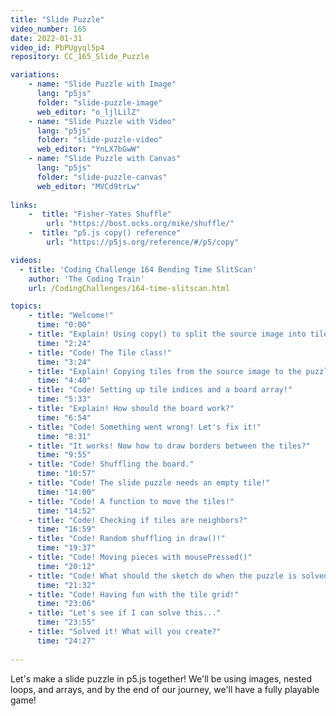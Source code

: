 ```yaml
---
title: "Slide Puzzle"
video_number: 165
date: 2022-01-31
video_id: PbPUgyql5p4
repository: CC_165_Slide_Puzzle

variations:
    - name: "Slide Puzzle with Image"
      lang: "p5js"
      folder: "slide-puzzle-image"
      web_editor: "o_ljlLilZ"
    - name: "Slide Puzzle with Video"
      lang: "p5js"
      folder: "slide-puzzle-video"
      web_editor: "YnLX7bGwW"
    - name: "Slide Puzzle with Canvas"
      lang: "p5js"
      folder: "slide-puzzle-canvas"
      web_editor: "MVCd9trLw"
          
links:
    -  title: "Fisher-Yates Shuffle"
        url: "https://bost.ocks.org/mike/shuffle/"
    -  title: "p5.js copy() reference"
        url: "https://p5js.org/reference/#/p5/copy"

videos:
  - title: 'Coding Challenge 164 Bending Time SlitScan'
    author: 'The Coding Train'
    url: /CodingChallenges/164-time-slitscan.html

topics:
    - title: "Welcome!"
      time: "0:00"
    - title: "Explain! Using copy() to split the source image into tiles?"
      time: "2:24"
    - title: "Code! The Tile class!"
      time: "3:24"
    - title: "Explain! Copying tiles from the source image to the puzzle."
      time: "4:40"
    - title: "Code! Setting up tile indices and a board array!"
      time: "5:33"
    - title: "Explain! How should the board work?"
      time: "6:54"
    - title: "Code! Something went wrong! Let's fix it!"
      time: "8:31"
    - title: "It works! Now how to draw borders between the tiles?"
      time: "9:55"
    - title: "Code! Shuffling the board."
      time: "10:57"
    - title: "Code! The slide puzzle needs an empty tile!"
      time: "14:00"
    - title: "Code! A function to move the tiles!"
      time: "14:52"
    - title: "Code! Checking if tiles are neighbors?"
      time: "16:59"
    - title: "Code! Random shuffling in draw()!"
      time: "19:37"
    - title: "Code! Moving pieces with mousePressed()"
      time: "20:12"
    - title: "Code! What should the sketch do when the puzzle is solved?"
      time: "21:32"
    - title: "Code! Having fun with the tile grid!"
      time: "23:06"
    - title: "Let's see if I can solve this..."
      time: "23:55"
    - title: "Solved it! What will you create?"
      time: "24:27"
    
---
```


Let's make a slide puzzle in p5.js together! We'll be using images, nested loops, and arrays, and by the end of our journey, we'll have a fully playable game!
